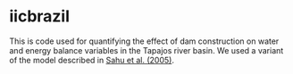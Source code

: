 # iicbrazil
This is code used for quantifying the effect of dam construction on water and energy balance variables in the Tapajos river basin.  We used a variant of the model described in [Sahu et al. (2005)](https://link.springer.com/article/10.1198/108571106X95746).


